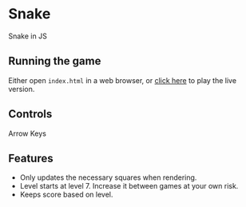 # Snake

Snake in JS

## Running the game

Either open `index.html` in a web browser, or [click here](https://www.jordanroth.xyz/snake) to play the live version.

## Controls

Arrow Keys

## Features

- Only updates the necessary squares when rendering.
- Level starts at level 7. Increase it between games at your own risk.
- Keeps score based on level.
